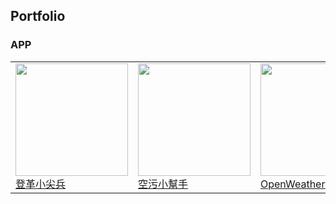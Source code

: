 ## Portfolio

### APP
<table>
    <tbody>
        <tr>
            <td>
                <img src="https://media.cakeresume.com/image/upload/s--HdKxt37g--/c_pad,fl_png8,h_180,w_240/v1562837845/v1hw640axbz5xspxmhq2.png" width="180px"><br>
                <a href="https://www.cakeresume.com/portfolios/a855ff">登革小尖兵</a>
            </td>
            <td>
                <img src="https://media.cakeresume.com/image/upload/s--Fje6r4ut--/c_pad,fl_png8,h_180,w_240/v1562842888/jnltvnaz0gim7zyha3e6.png" width="180px"><br>
                <a href="https://www.cakeresume.com/portfolios/ca632d">空污小幫手</a>
            </td>
            <td>
                <img src="https://media.cakeresume.com/image/upload/s--fcTLU8SP--/c_pad,fl_png8,h_180,w_240/v1562839082/pbcdulfl5u3iqpjmxsyc.png" width="180px"><br>
                <a href="https://www.cakeresume.com/portfolios/openweather">OpenWeather天氣</a>
            </td>
        </tr>
        <tr>
        </tr>
    </tbody>
</table>
